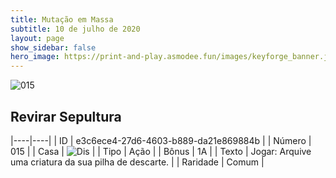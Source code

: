```yaml
---
title: Mutação em Massa
subtitle: 10 de julho de 2020
layout: page
show_sidebar: false
hero_image: https://print-and-play.asmodee.fun/images/keyforge_banner.jpg
---
```


![015](https://cdn.keyforgegame.com/media/card_front/pt/479_015_XX4FP68VMGM7_pt.png)

## Revirar Sepultura

|----|----|
| ID | e3c6ece4-27d6-4603-b889-da21e869884b |
| Número | 015 |
| Casa | ![Dis](https://archonarcana.com/images/thumb/e/e8/Dis.png/22px-Dis.png "Dis") |
| Tipo | Ação |
| Bônus | 1A |
| Texto | Jogar: Arquive uma criatura da sua pilha de descarte. |
| Raridade | Comum |

